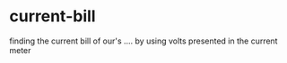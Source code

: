 # current-bill
finding the current bill of our's .... by using volts presented in the current meter
